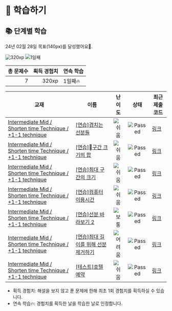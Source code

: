 # 📖 학습하기

## 📚 단계별 학습
24년 02월 28일 목표(140px)를 달성했어요🥳.

![320xp](https://img.shields.io/badge/EXP-320xp-%235cb85c.svg?for-the-badge)
![1일째](https://img.shields.io/badge/연속학습-1일째-%23E34F26.svg?for-the-badge)

|총 문제수|획득 경험치|연속 학습|
|---:|---:|---|
7|320xp|1일째🔥|

|교재|이름|난이도|상태|최근 제출 코드|
|---|---|:---:|:---:|---|
|[Intermediate Mid / Shorten time Technique / +1-1 technique](https://www.codetree.ai/missions?missionId=8)|[[연습]겹치는 선분들](https://www.codetree.ai/missions/8/problems/overlapping-lines)|![쉬움][easy]|![Passed][passed]|[링크](https://github.com/finefine2/codetree-TILs/blob/main/240228/%EA%B2%B9%EC%B9%98%EB%8A%94%20%EC%84%A0%EB%B6%84%EB%93%A4/overlapping-lines.py)|
|[Intermediate Mid / Shorten time Technique / +1-1 technique](https://www.codetree.ai/missions?missionId=8)|[[연습]구간 크기의 합](https://www.codetree.ai/missions/8/problems/sum-of-interval-sizes)|![쉬움][easy]|![Passed][passed]|[링크](https://github.com/finefine2/codetree-TILs/blob/main/240228/%08%EA%B5%AC%EA%B0%84%20%ED%81%AC%EA%B8%B0%EC%9D%98%20%ED%95%A9/sum-of-interval-sizes.py)|
|[Intermediate Mid / Shorten time Technique / +1-1 technique](https://www.codetree.ai/missions?missionId=8)|[[연습]최대 구간의 크기](https://www.codetree.ai/missions/8/problems/size-of-largest-interval)|![쉬움][easy]|![Passed][passed]|[링크](https://github.com/finefine2/codetree-TILs/blob/main/240228/%EC%B5%9C%EB%8C%80%20%EA%B5%AC%EA%B0%84%EC%9D%98%20%ED%81%AC%EA%B8%B0/size-of-largest-interval.py)|
|[Intermediate Mid / Shorten time Technique / +1-1 technique](https://www.codetree.ai/missions?missionId=8)|[[연습]컴퓨터 이용시간](https://www.codetree.ai/missions/8/problems/computer-hours)|![쉬움][easy]|![Passed][passed]|[링크](https://github.com/finefine2/codetree-TILs/blob/main/240228/%EC%BB%B4%ED%93%A8%ED%84%B0%20%EC%9D%B4%EC%9A%A9%EC%8B%9C%EA%B0%84/computer-hours.py)|
|[Intermediate Mid / Shorten time Technique / +1-1 technique](https://www.codetree.ai/missions?missionId=8)|[[연습]선분 바라보기 2](https://www.codetree.ai/missions/8/problems/looking-at-the-line-segment-2)|![보통][medium]|![Passed][passed]|[링크](https://github.com/finefine2/codetree-TILs/blob/main/240228/%EC%84%A0%EB%B6%84%20%EB%B0%94%EB%9D%BC%EB%B3%B4%EA%B8%B0%202/looking-at-the-line-segment-2.py)|
|[Intermediate Mid / Shorten time Technique / +1-1 technique](https://www.codetree.ai/missions?missionId=8)|[[연습]최대 길이를 위해 선분 제거하기](https://www.codetree.ai/missions/8/problems/remove-the-line-segment-for-the-maximum-length)|![어려움][hard]|![Passed][passed]|[링크](https://github.com/finefine2/codetree-TILs/blob/main/240228/%EC%B5%9C%EB%8C%80%20%EA%B8%B8%EC%9D%B4%EB%A5%BC%20%EC%9C%84%ED%95%B4%20%EC%84%A0%EB%B6%84%20%EC%A0%9C%EA%B1%B0%ED%95%98%EA%B8%B0/remove-the-line-segment-for-the-maximum-length.py)|
|[Intermediate Mid / Shorten time Technique / +1-1 technique](https://www.codetree.ai/missions?missionId=8)|[[테스트]호텔 예약](https://www.codetree.ai/missions/8/problems/reserve-hotel)|![쉬움][easy]|![Passed][passed]|[링크](https://github.com/finefine2/codetree-TILs/blob/main/240228/%ED%98%B8%ED%85%94%20%EC%98%88%EC%95%BD/reserve-hotel.py)|


* 획득 경험치: 해설을 보지 않고 푼 문제에 한해 최초 1회 경험치를 획득하실 수 있습니다.
* 연속 학습🔥: 경험치를 획득한 날을 학습한 날로 인정합니다.










[b5]: https://img.shields.io/badge/Bronze_5-%235D3E31.svg
[b4]: https://img.shields.io/badge/Bronze_4-%235D3E31.svg
[b3]: https://img.shields.io/badge/Bronze_3-%235D3E31.svg
[b2]: https://img.shields.io/badge/Bronze_2-%235D3E31.svg
[b1]: https://img.shields.io/badge/Bronze_1-%235D3E31.svg
[s5]: https://img.shields.io/badge/Silver_5-%23394960.svg
[s4]: https://img.shields.io/badge/Silver_4-%23394960.svg
[s3]: https://img.shields.io/badge/Silver_3-%23394960.svg
[s2]: https://img.shields.io/badge/Silver_2-%23394960.svg
[s1]: https://img.shields.io/badge/Silver_1-%23394960.svg
[g5]: https://img.shields.io/badge/Gold_5-%23FFC433.svg
[g4]: https://img.shields.io/badge/Gold_4-%23FFC433.svg
[g3]: https://img.shields.io/badge/Gold_3-%23FFC433.svg
[g2]: https://img.shields.io/badge/Gold_2-%23FFC433.svg
[g1]: https://img.shields.io/badge/Gold_1-%23FFC433.svg
[p5]: https://img.shields.io/badge/Platinum_5-%2376DDD8.svg
[p4]: https://img.shields.io/badge/Platinum_4-%2376DDD8.svg
[p3]: https://img.shields.io/badge/Platinum_3-%2376DDD8.svg
[p2]: https://img.shields.io/badge/Platinum_2-%2376DDD8.svg
[p1]: https://img.shields.io/badge/Platinum_1-%2376DDD8.svg
[passed]: https://img.shields.io/badge/Passed-%23009D27.svg
[failed]: https://img.shields.io/badge/Failed-%23D24D57.svg
[easy]: https://img.shields.io/badge/쉬움-%235cb85c.svg?for-the-badge
[medium]: https://img.shields.io/badge/보통-%23FFC433.svg?for-the-badge
[hard]: https://img.shields.io/badge/어려움-%23D24D57.svg?for-the-badge